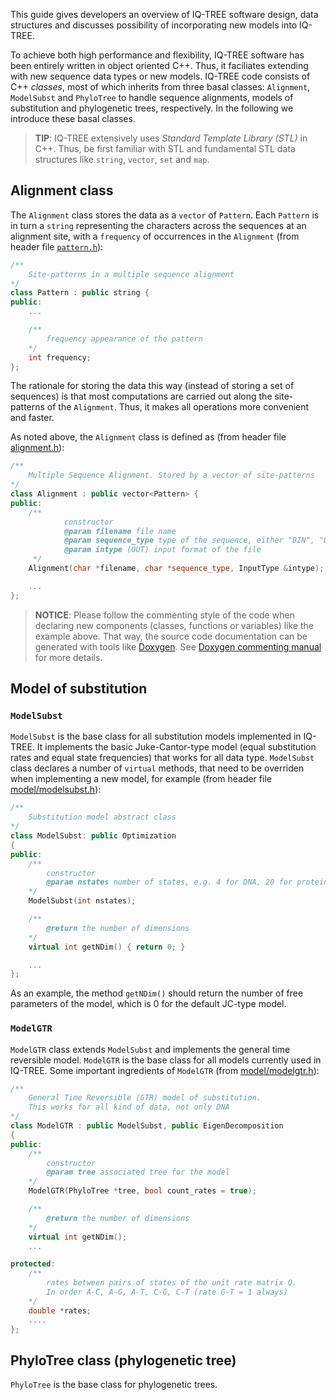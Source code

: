 <!--jekyll 
docid: 02
icon: codepen
doctype: manual
tags:
- manual
sections:
- name: Alignment
  url: alignment
jekyll-->

This guide gives developers an overview of IQ-TREE software design, data structures and discusses possibility of incorporating new models into IQ-TREE.
<!--more-->

To achieve both high performance and flexibility, IQ-TREE software has been entirely written in object oriented C++. Thus, it faciliates extending with new sequence data types or new models. IQ-TREE code consists of C++ *classes*, most of which inherits from three basal classes: `Alignment`, `ModelSubst` and `PhyloTree` to handle sequence alignments, models of substitution and phylogenetic trees, respectively. In the following we introduce these basal classes.

>**TIP**: IQ-TREE extensively uses *Standard Template Library (STL)* in C++. Thus, be first familiar with STL and fundamental STL data structures like `string`, `vector`, `set` and `map`.

Alignment class
---------------

The `Alignment` class stores the data as a `vector` of `Pattern`. Each `Pattern` is in turn a `string` representing the characters across the sequences at an alignment site, with a `frequency` of occurrences in the `Alignment` (from header file [`pattern.h`](https://github.com/Cibiv/IQ-TREE/blob/master/pattern.h)):

```C++
/**
	Site-patterns in a multiple sequence alignment
*/
class Pattern : public string {
public:
	...

	/**
		frequency appearance of the pattern
	*/
	int frequency;
};
```

The rationale for storing the data this way (instead of storing a set of sequences) is that most computations are carried out along the site-patterns of the `Alignment`. Thus, it makes all operations more convenient and faster.

As noted above, the `Alignment` class is defined as (from header file [alignment.h](https://github.com/Cibiv/IQ-TREE/blob/master/alignment.h)): 

```C++
/**
    Multiple Sequence Alignment. Stored by a vector of site-patterns
*/
class Alignment : public vector<Pattern> {
public:
    /**
            constructor
            @param filename file name
            @param sequence_type type of the sequence, either "BIN", "DNA", "AA", or NULL
            @param intype (OUT) input format of the file
     */
    Alignment(char *filename, char *sequence_type, InputType &intype);

    ...
};
```

>**NOTICE**: Please follow the commenting style of the code when declaring new components (classes, functions or variables) like the example above. That way, the source code documentation can be generated with tools like [Doxygen](http://doxygen.org/). See [Doxygen commenting manual](http://www.stack.nl/~dimitri/doxygen/manual/docblocks.html) for more details.

Model of substitution
---------------------

### `ModelSubst`

`ModelSubst` is the base class for all substitution models implemented in IQ-TREE. It implements the basic Juke-Cantor-type model (equal substitution rates and equal state frequencies) that works for all data type. `ModelSubst` class declares a number of `virtual` methods, that need to be overriden when implementing a new model, for example (from header file [model/modelsubst.h](https://github.com/Cibiv/IQ-TREE/blob/master/model/modelsubst.h)): 

```C++
/**
    Substitution model abstract class
*/
class ModelSubst: public Optimization
{
public:
	/**
		constructor
		@param nstates number of states, e.g. 4 for DNA, 20 for proteins.
	*/
    ModelSubst(int nstates);

	/**
		@return the number of dimensions
	*/
	virtual int getNDim() { return 0; }

    ...
};
```

As an example, the method `getNDim()` should return the number of free parameters of the model, which is 0 for the default JC-type model.

### `ModelGTR`

`ModelGTR` class extends `ModelSubst` and implements the general time reversible model. `ModelGTR` is the base class for all models currently used in IQ-TREE. Some important ingredients of `ModelGTR` (from [model/modelgtr.h](https://github.com/Cibiv/IQ-TREE/blob/master/model/modelgtr.h)):

```C++
/**
    General Time Reversible (GTR) model of substitution.
    This works for all kind of data, not only DNA
*/
class ModelGTR : public ModelSubst, public EigenDecomposition
{
public:
	/**
		constructor
		@param tree associated tree for the model
	*/
    ModelGTR(PhyloTree *tree, bool count_rates = true);

	/**
		@return the number of dimensions
	*/
	virtual int getNDim();
    ...

protected:
    /**
		rates between pairs of states of the unit rate matrix Q.
		In order A-C, A-G, A-T, C-G, C-T (rate G-T = 1 always)
	*/
	double *rates;
    ....
};
```

PhyloTree class (phylogenetic tree)
-----------------------------------

`PhyloTree` is the base class for phylogenetic trees.

